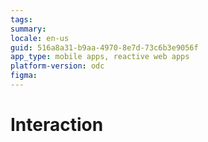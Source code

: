 ```yaml
---
tags: 
summary: 
locale: en-us
guid: 516a8a31-b9aa-4970-8e7d-73c6b3e9056f
app_type: mobile apps, reactive web apps
platform-version: odc
figma: 
---
```


# Interaction